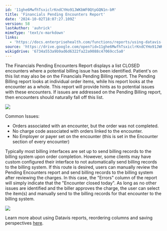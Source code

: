 ```yaml
---
id: '11ghe6MwfhTsxiclrKndCYHo91JWKbWF0QtpGQN1n-bM'
title: 'Financials Pending Encounters Report'
date: '2024-10-02T18:07:27.109Z'
version: 58
lastAuthor: 'auhrick'
mimeType: 'text/x-markdown'
links:
  - 'https://docs.enterprisehealth.com/functions/reports/using-datavis-grids-data-tools/'
source: 'https://drive.google.com/open?id=11ghe6MwfhTsxiclrKndCYHo91JWKbWF0QtpGQN1n-bM'
wikigdrive: '6734a553a9b9ad6d6322fa22a9088c47069cc5a0'
---
```

The Financials Pending Encounters Report displays a list CLOSED encounters where a potential billing issue has been identified. Patient's on this list may also be on the Financials Pending Billing report. The Pending Billing report looks at individual order items, while his report looks at the encounter as a whole. This report will provide hints as to potential issues with these encounters.  If issues are addressed on the Pending Billing report, then encounters should naturally fall off this list.

![](../financials-pending-encounters-report.assets/f6f844e989336d60ab53099f5ceb7b5a.png)

Common Issues:

* Orders associated with an encounter, but the order was not completed.
* No charge code associated with orders linked to the encounter.
* No Employer or payer set on the encounter (this is set in the Encounter section of every encounter)

Typically most billing interfaces are set up to send billing records to the billing system upon order completion. However, some clients may have custom configured their interface to not automatically send billing records to the billing system. If this route is desired, users can manually review the Pending Encounters report and send billing records to the billing system after reviewing the charges. In this case, the "Errors" column of the report will simply indicate that the "Encounter closed today". As long as no other issues are identified and the biller approves the charge, the user can select the item(s) and manually send to the billing records for that encounter to the billing system.

![](../financials-pending-encounters-report.assets/e6a56e8646b2e6207ba3e2c4bef3fcbc.png)

Learn more about using Datavis reports, reordering columns and saving perspectives [here](https://docs.enterprisehealth.com/functions/reports/using-datavis-grids-data-tools/).
